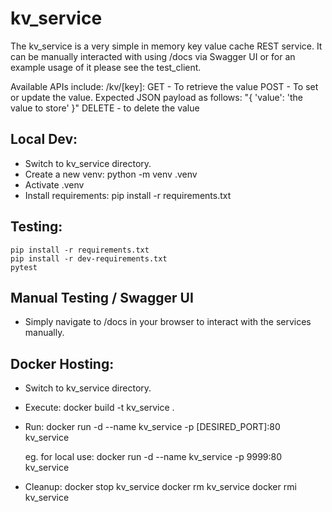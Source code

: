 # kv_service
The kv_service is a very simple in memory key value cache REST service. It can be manually interacted with using /docs via Swagger UI or for an example usage of it please see the test_client.

Available APIs include:
/kv/[key]:
GET - To retrieve the value
POST - To set or update the value. Expected JSON payload as follows: "{ 'value': 'the value to store' }"
DELETE - to delete the value

## Local Dev:
- Switch to kv_service directory.
- Create a new venv:
    python -m venv .venv
- Activate .venv
- Install requirements:
    pip install -r requirements.txt

## Testing:
    pip install -r requirements.txt
    pip install -r dev-requirements.txt
    pytest

## Manual Testing / Swagger UI
- Simply navigate to /docs in your browser to interact with the services manually.

## Docker Hosting:
- Switch to kv_service directory.
- Execute:
    docker build -t kv_service .
- Run:
    docker run -d --name kv_service -p [DESIRED_PORT]:80 kv_service

    eg. for local use: docker run -d --name kv_service -p 9999:80 kv_service

- Cleanup:
    docker stop kv_service
    docker rm kv_service
    docker rmi kv_service
